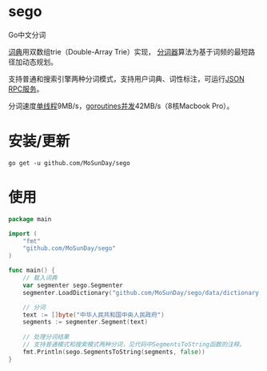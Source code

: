 sego
====

Go中文分词

<a href="https://github.com/MoSunDay/sego/blob/master/dictionary.go">词典</a>用双数组trie（Double-Array Trie）实现，
<a href="https://github.com/MoSunDay/sego/blob/master/segmenter.go">分词器</a>算法为基于词频的最短路径加动态规划。

支持普通和搜索引擎两种分词模式，支持用户词典、词性标注，可运行<a href="https://github.com/MoSunDay/sego/blob/master/server/server.go">JSON RPC服务</a>。

分词速度<a href="https://github.com/MoSunDay/sego/blob/master/tools/benchmark.go">单线程</a>9MB/s，<a href="https://github.com/MoSunDay/sego/blob/master/tools/goroutines.go">goroutines并发</a>42MB/s（8核Macbook Pro）。

# 安装/更新

```
go get -u github.com/MoSunDay/sego
```

# 使用


```go
package main

import (
	"fmt"
	"github.com/MoSunDay/sego"
)

func main() {
	// 载入词典
	var segmenter sego.Segmenter
	segmenter.LoadDictionary("github.com/MoSunDay/sego/data/dictionary.txt")

	// 分词
	text := []byte("中华人民共和国中央人民政府")
	segments := segmenter.Segment(text)
  
	// 处理分词结果
	// 支持普通模式和搜索模式两种分词，见代码中SegmentsToString函数的注释。
	fmt.Println(sego.SegmentsToString(segments, false)) 
}
```
